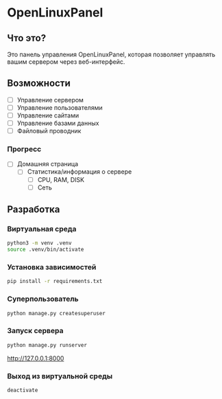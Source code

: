 # OpenLinuxPanel

## Что это?

Это панель управления OpenLinuxPanel, которая позволяет управлять вашим сервером через веб-интерфейс.

## Возможности

- [ ] Управление сервером
- [ ] Управление пользователями
- [ ] Управление сайтами
- [ ] Управление базами данных
- [ ] Файловый проводник

### Прогресс

- [ ] Домашняя страница
  - [ ] Статистика/информация о сервере
    - [ ] CPU, RAM, DISK
    - [ ] Сеть

## Разработка

### Виртуальная среда

```bash
python3 -m venv .venv
source .venv/bin/activate
```

### Установка зависимостей

```bash
pip install -r requirements.txt
```

### Суперпользователь

```bash
python manage.py createsuperuser
```

### Запуск сервера

```bash
python manage.py runserver
```

<http://127.0.0.1:8000>

### Выход из виртуальной среды

```bash
deactivate
```
